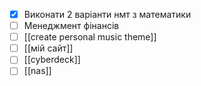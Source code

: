 - [x] Виконати 2 варіанти нмт з математики 
- [ ] Менеджмент фінансів
- [ ] [[create personal music theme]]
- [ ] [[мій сайт]] 
- [ ] [[cyberdeck]] 
- [ ] [[nas]] 
